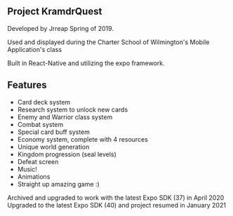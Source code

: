 ## Project KramdrQuest
Developed by Jrreap Spring of 2019.

Used and displayed during the Charter School of Wilmington's Mobile Application's class

Built in React-Native and utilizing the expo framework.

## Features
- Card deck system
- Research system to unlock new cards
- Enemy and Warrior class system
- Combat system
- Special card buff system
- Economy system, complete with 4 resources
- Unique world generation
- Kingdom progression (seal levels)
- Defeat screen
- Music!
- Animations
- Straight up amazing game :)

Archived and upgraded to work with the latest Expo SDK (37) in April 2020
Upgraded to the latest Expo SDK (40) and project resumed in January 2021
